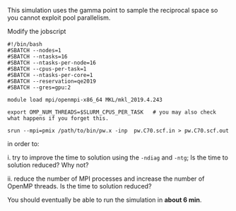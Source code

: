 This simulation uses the gamma point to sample the reciprocal space so you cannot exploit pool parallelism.

Modify the jobscript

    #!/bin/bash
    #SBATCH --nodes=1
    #SBATCH --ntasks=16
    #SBATCH --ntasks-per-node=16
    #SBATCH --cpus-per-task=1
    #SBATCH --ntasks-per-core=1
    #SBATCH --reservation=qe2019
    #SBATCH --gres=gpu:2
    
    module load mpi/openmpi-x86_64 MKL/mkl_2019.4.243
    
    export OMP_NUM_THREADS=$SLURM_CPUS_PER_TASK   # you may also check what happens if you forget this.
    
    srun --mpi=pmix /path/to/bin/pw.x -inp  pw.C70.scf.in > pw.C70.scf.out

in order to:

i. try to improve the time to solution using the `-ndiag` and `-ntg`; Is the time to solution reduced? Why not?

ii. reduce the number of MPI processes and increase the number of OpenMP threads. Is the time to solution reduced?

You should eventually be able to run the simulation in **about 6 min**.
